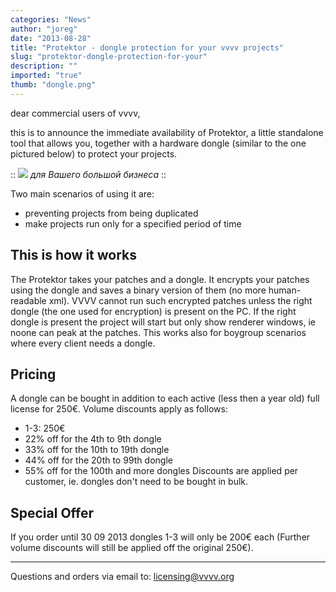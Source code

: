 ```yaml
---
categories: "News"
author: "joreg"
date: "2013-08-28"
title: "Protektor - dongle protection for your vvvv projects"
slug: "protektor-dongle-protection-for-your"
description: ""
imported: "true"
thumb: "dongle.png"
---
```



dear commercial users of vvvv,

this is to announce the immediate availability of Protektor, a little standalone tool that allows you, together with a hardware dongle (similar to the one pictured below) to protect your projects.

::
![](dongle.png)
*для Вашего большой бизнеса*
::

Two main scenarios of using it are:

* preventing projects from being duplicated
* make projects run only for a specified period of time

## This is how it works
The Protektor takes your patches and a dongle. It encrypts your patches using the dongle and saves a binary version of them (no more human-readable xml). VVVV cannot run such encrypted patches unless the right dongle (the one used for encryption) is present on the PC. If the right dongle is present the project will start but only show renderer windows, ie noone can peak at the patches. This works also for boygroup scenarios where every client needs a dongle.

## Pricing
A dongle can be bought in addition to each active (less then a year old) full license for 250€. Volume discounts apply as follows:
* 1-3: 250€
* 22% off for the 4th to 9th dongle
* 33% off for the 10th to 19th dongle
* 44% off for the 20th to 99th dongle
* 55% off for the 100th and more dongles
Discounts are applied per customer, ie. dongles don't need to be bought in bulk.

## Special Offer
If you order until 30 09 2013 dongles 1-3 will only be 200€ each (Further volume discounts will still be applied off the original 250€).

---

Questions and orders via email to: licensing@vvvv.org


